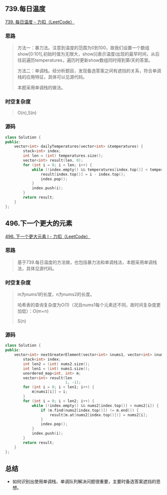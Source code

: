 ## 739.每日温度

[739. 每日温度 - 力扣（LeetCode）](https://leetcode.cn/problems/daily-temperatures/description/)

### 思路

> 方法一：暴力法。注意到温度的范围为0到100，故我们设置一个数组show[0:101],初始时值为无限大，show[i]表示温度i出现的最早时间，从后往前遍历temperatures，遍历时更新show数组同时得到第i天的答案。
>
> 方法二：单调栈。经分析题目，发现备选答案之间有遮挡的关系，符合单调栈的应用特征，具体可以见源代码。
>
> 本题采用单调栈的做法。

### 时空复杂度

> O(n),S(n)

### 源码

```C++
class Solution {
public:
    vector<int> dailyTemperatures(vector<int> &temperatures) {
        stack<int> index;
        int len = (int) temperatures.size();
        vector<int> result(len, 0);
        for (int i = 0; i < len; i++) {
            while (!index.empty() && temperatures[index.top()] < temperatures[i]) {
                result[index.top()] = i - index.top();
                index.pop();
            }
            index.push(i);
        }
        return result;
    }
};
```

## 496.下一个更大的元素

[496. 下一个更大元素 I - 力扣（LeetCode）](https://leetcode.cn/problems/next-greater-element-i/description/)

### 思路

> 基于739.每日温度的方法做，也包括暴力法和单调栈法，本题采用单调栈法，具体见源代码。

### 时空复杂度

> m为nums1的长度，n为nums2的长度。
>
> 哈希表的查询复杂度为O(1)（况且nums1每个元素还不同，故时间复杂度更加低）：O(m+n)
>
> S(n)

### 源码

```C++
class Solution {
public:
    vector<int> nextGreaterElement(vector<int> &nums1, vector<int> &nums2) {
        stack<int> index;
        int len2 = (int) nums2.size();
        int len1 = (int) nums1.size();
        unordered_map<int, int> m;
        vector<int> result(len
                           1, -1);
        for (int i = 0; i < len1; i++) {
            m[nums1[i]] = i;
        }
        for (int i = 0; i < len2; i++) {
            while (!index.empty() && nums2[index.top()] < nums2[i]) {
                if (m.find(nums2[index.top()]) != m.end()) {
                    result[m.at(nums2[index.top()])] = nums2[i];
                }
                index.pop();
            }
            index.push(i);
        }
        return result;
    }
};
```

## 总结

* 如何识别出使用单调栈、单调队列解决问题很重要，主要时备选答案遮挡的思想。